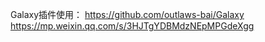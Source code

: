 

Galaxy插件使用：
<https://github.com/outlaws-bai/Galaxy>
<https://mp.weixin.qq.com/s/3HJTgYDBMdzNEpMPGdeXgg>

